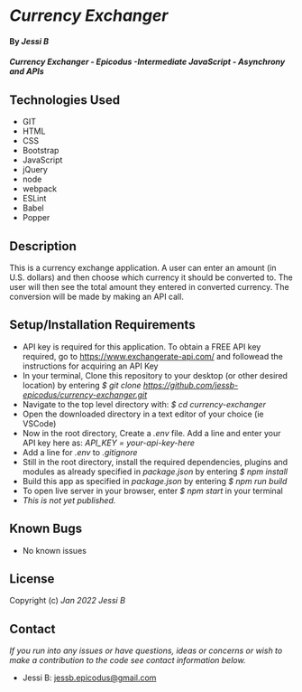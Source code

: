 # _Currency Exchanger_

#### By _**Jessi B**_ 

#### _Currency Exchanger - Epicodus -Intermediate JavaScript - Asynchrony and APIs_

## Technologies Used

* GIT
* HTML
* CSS
* Bootstrap
* JavaScript
* jQuery
* node
* webpack
* ESLint
* Babel
* Popper

## Description

This is a currency exchange application. A user can enter an amount (in U.S. dollars) and then choose which currency it should be converted to. The user will then see the total amount they entered in converted currency.  The conversion will be made by making an API call.

## Setup/Installation Requirements

* API key is required for this application.  To obtain a FREE API key required, go to https://www.exchangerate-api.com/ and followead the instructions for acquiring an API Key
* In your terminal, Clone this repository to your desktop (or other desired location) by entering _$ git clone https://github.com/jessb-epicodus/currency-exchanger.git_
* Navigate to the top level directory with: _$ cd currency-exchanger_
* Open the downloaded directory in a text editor of your choice (ie VSCode)
* Now in the root directory, Create a _.env_ file. Add a line and enter your API key here as: _API_KEY = your-api-key-here_
* Add a line for _.env_ to _.gitignore_
* Still in the root directory, install the required dependencies, plugins and modules as already specified in _package.json_ by entering _$ npm install_
* Build this app as specified in _package.json_ by entering _$ npm run build_
* To open live server in your browser, enter _$ npm start_ in your terminal
* _This is not yet published._

## Known Bugs

* No known issues

## License

Copyright (c) _Jan 2022_ _Jessi B_

## Contact

_If you run into any issues or have questions, ideas or concerns or wish to make a contribution to the code see contact information below._
* Jessi B: jessb.epicodus@gmail.com
